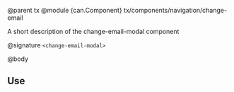 @parent tx
@module {can.Component} tx/components/navigation/change-email <change-email-modal>

A short description of the change-email-modal component

@signature `<change-email-modal>`

@body

## Use

